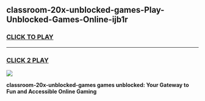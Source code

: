 
## classroom-20x-unblocked-games-Play-Unblocked-Games-Online-ijb1r
<h3>
<a href="https://premium76.site?title=classroom-20x-unblocked-games&ref=25A">CLICK TO PLAY</a></h3>
<hr>

<h3>
<a href="https://premium76.site?title=classroom-20x-unblocked-games&ref=25A">CLICK 2 PLAY</a>
  
</h3>

<a href="https://premium76.site?title=classroom-20x-unblocked-games&ref=25A"><img src="https://clearcache.store/games.png"></a>


**classroom-20x-unblocked-games games unblocked: Your Gateway to Fun and Accessible Online Gaming**
